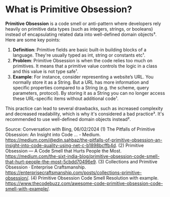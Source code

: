 # What is Primitive Obsession?

**Primitive Obsession** is a code smell or anti-pattern where developers rely heavily on primitive data types (such as integers, strings, or booleans) instead of encapsulating related data into well-defined domain objects³. Here are some key points:

1. **Definition**: Primitive fields are basic built-in building blocks of a language. They're usually typed as int, string or constants etc¹.
2. **Problem**: Primitive Obsession is when the code relies too much on primitives. It means that a primitive value controls the logic in a class and this value is not type safe¹.
3. **Example**: For instance, consider representing a website’s URL. You normally store it as a String. But a URL has more information and specific properties compared to a String (e.g. the scheme, query parameters, protocol). By storing it as a String you can no longer access these URL-specific items without additional code¹.

This practice can lead to several drawbacks, such as increased complexity and decreased readability, which is why it's considered a bad practice³. It's recommended to use well-defined domain objects instead².

Source: Conversation with Bing, 06/02/2024
(1) The Pitfalls of Primitive Obsession: An Insight into Code ... - Medium. https://medium.com/@edin.sahbaz/the-pitfalls-of-primitive-obsession-an-insight-into-code-quality-using-net-c-b1898bcffb4d.
(2) Primitive Obsession — A Code Smell that Hurts People the Most. https://medium.com/the-sixt-india-blog/primitive-obsession-code-smell-that-hurt-people-the-most-5cbdd70496e9.
(3) Collections and Primitive Obsession · Enterprise Craftsmanship. https://enterprisecraftsmanship.com/posts/collections-primitive-obsession/.
(4) Primitive Obsession Code Smell Resolution with example. https://www.thecodebuzz.com/awesome-code-primitive-obsession-code-smell-with-example/.